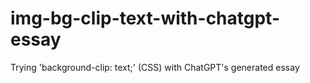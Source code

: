 # img-bg-clip-text-with-chatgpt-essay
Trying 'background-clip: text;' (CSS) with ChatGPT's generated essay 
